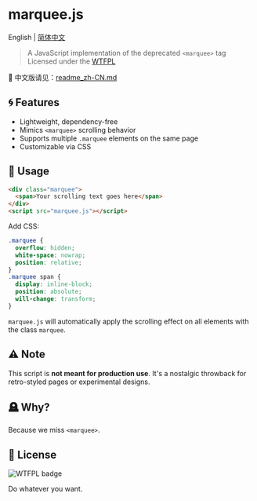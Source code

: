 # marquee.js

English | [简体中文](readme_zh-CN.md)

> A JavaScript implementation of the deprecated `<marquee>` tag  
> Licensed under the [WTFPL](http://www.wtfpl.net/)

📖 中文版请见：[readme_zh-CN.md](readme_zh-CN.md)

## 🌀 Features

- Lightweight, dependency-free
- Mimics `<marquee>` scrolling behavior
- Supports multiple `.marquee` elements on the same page
- Customizable via CSS

## 🚀 Usage

```html
<div class="marquee">
  <span>Your scrolling text goes here</span>
</div>
<script src="marquee.js"></script>
```

Add CSS:

```css
.marquee {
  overflow: hidden;
  white-space: nowrap;
  position: relative;
}
.marquee span {
  display: inline-block;
  position: absolute;
  will-change: transform;
}
```

`marquee.js` will automatically apply the scrolling effect on all elements with the class `marquee`.

## ⚠️ Note

This script is **not meant for production use**. It's a nostalgic throwback for retro-styled pages or experimental designs.

## 🪦 Why?

Because we miss `<marquee>`.

## 📜 License

![WTFPL badge](https://img.shields.io/badge/license-WTFPL-brightgreen.svg)

Do whatever you want.

```

```
